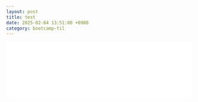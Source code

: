 ```yaml
---
layout: post
title: test
date: 2025-02-04 13:51:00 +0900
category: bootcamp-til
---
```


<div style="width: 100%; overflow: hidden;">
  <iframe id="myIframe" src="/web/album/index.html" width="100%" style="border:none; overflow-x: auto;"></iframe>
</div>

<script>
  function resizeIframe() {
    var iframe = document.getElementById("myIframe");

    // `iframe`이 제대로 로드되었는지 확인
    if (iframe && iframe.contentWindow && iframe.contentWindow.document.body) {
      // 내부 콘텐츠의 높이를 계산하여 `iframe`의 높이를 맞춤
      iframe.style.height = iframe.contentWindow.document.body.scrollHeight + "px";
    }
  }

  // iframe 로드 후 높이 자동 조정
  window.addEventListener('load', function() {
    resizeIframe();
  });

  // 창 크기 변화 시에도 높이를 재조정
  window.addEventListener("resize", resizeIframe);

  // iframe이 로드되고 나면, 내부 내용에 대한 변경 사항을 감지
  var iframe = document.getElementById("myIframe");
  var contentDocument = iframe.contentWindow.document;
  
  // MutationObserver 사용 - iframe 내의 동적 콘텐츠 변경 감지
  var observer = new MutationObserver(function() {
    resizeIframe();
  });

  iframe.onload = function() {
    observer.observe(contentDocument.body, {
      childList: true,        // 자식 요소가 추가/삭제될 때 감지
      subtree: true,          // 자식 요소 깊은 곳까지 감지
      characterData: true,    // 텍스트 변경도 감지
    });
  };
</script>
